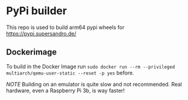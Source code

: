 # PyPi builder

This repo is used to build arm64 pypi wheels for https://pypi.supersandro.de/

## Dockerimage

To build in the Docker Image run ``sudo docker run --rm --privileged multiarch/qemu-user-static --reset -p yes`` before.

*NOTE* Building on an emulator is quite slow and not recommended. Real hardware, even a Raspberry Pi 3b, is way faster!
